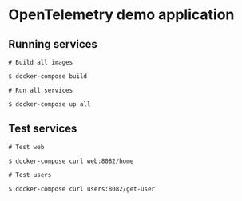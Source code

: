 # OpenTelemetry demo application

## Running services

```
# Build all images

$ docker-compose build

# Run all services

$ docker-compose up all
```

## Test services

```
# Test web

$ docker-compose curl web:8082/home

# Test users

$ docker-compose curl users:8082/get-user
```
